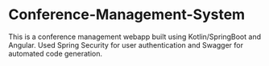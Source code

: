 # Conference-Management-System
This is a conference management webapp built using Kotlin/SpringBoot and Angular.
Used Spring Security for user authentication and Swagger for automated code generation. 
